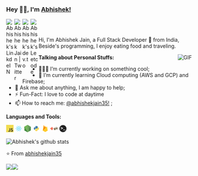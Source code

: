 ### Hey 👋🏽, I'm [Abhishek!](https://abhishekdev.tech) 

<a href="https://www.linkedin.com/in/abhishekjain35/">
  <img align="left" alt="Abhishek's LinkdeIN" width="22px" src="https://cdn.jsdelivr.net/npm/simple-icons@v3/icons/linkedin.svg" />
</a>
<a href="https://twitter.com/Abhishek_Jain35">
  <img align="left" alt="Abhishek Jain | Twitter" width="22px" src="https://cdn.jsdelivr.net/npm/simple-icons@v3/icons/twitter.svg" />
</a>
<a href="https://dev.to/abhishekjain35">
  <img align="left" alt="Abhishek's dev.to" width="22px" src="https://cdn.jsdelivr.net/npm/simple-icons@3.3.0/icons/dev-dot-to.svg" />
</a>
<a href="https://leetcode.com/abhishekjai35/">
  <img align="left" alt="Abhishek's Leetcode" width="22px" src="https://cdn.jsdelivr.net/npm/simple-icons@v3/icons/leetcode.svg" />
</a>
<br />
<br />

Hi, I'm Abhishek Jain, a Full Stack Developer 🚀 from India, Beside's programming, I enjoy eating food and traveling.

  <img align="right" alt="GIF" src="https://media.giphy.com/media/836HiJc7pgzy8iNXCn/giphy.gif" />
  
**Talking about Personal Stuffs:**

- 👨🏽‍💻 I’m currently working on something cool;
- 🌱 I’m currently learning Cloud computing (AWS and GCP) and Firebase;
- 💬 Ask me about anything, I am happy to help;
- ⚡️ Fun-Fact: I love to code at daytime
- 📫 How to reach me: [@abhishekjain35!](https://www.linkedin.com/in/abhishekjain35/) ;

**Languages and Tools:**  

<code><img height="20" src="https://raw.githubusercontent.com/github/explore/80688e429a7d4ef2fca1e82350fe8e3517d3494d/topics/javascript/javascript.png"></code>
<code><img height="20" src="https://raw.githubusercontent.com/github/explore/80688e429a7d4ef2fca1e82350fe8e3517d3494d/topics/react/react.png"></code>
<code><img height="20" src="https://raw.githubusercontent.com/github/explore/80688e429a7d4ef2fca1e82350fe8e3517d3494d/topics/nodejs/nodejs.png"></code>
<code><img height="20" src="https://raw.githubusercontent.com/github/explore/80688e429a7d4ef2fca1e82350fe8e3517d3494d/topics/python/python.png"></code>
<code><img height="20" src="https://raw.githubusercontent.com/github/explore/80688e429a7d4ef2fca1e82350fe8e3517d3494d/topics/firebase/firebase.png"></code>
<code><img height="20" src="https://raw.githubusercontent.com/github/explore/80688e429a7d4ef2fca1e82350fe8e3517d3494d/topics/git/git.png"></code>
<code><img height="20" src="https://raw.githubusercontent.com/github/explore/80688e429a7d4ef2fca1e82350fe8e3517d3494d/topics/terminal/terminal.png"></code>


![Abhishek's github stats](https://github-readme-stats.vercel.app/api?username=abhishekjain35&show_icons=true&hide_border=true)

⭐️ From [abhishekjain35](https://github.com/abhishekjain35)

<a href="https://github.com/abhishekjain35/portfolio-pwa">
  <img align="left" src="https://github-readme-stats.vercel.app/api/pin/?username=abhishekjain35&repo=portfolio-pwa" />
</a>

<a href="https://github.com/abhishekjain35/weather-app">
  <img align="left" src="https://github-readme-stats.vercel.app/api/pin/?username=abhishekjain35&repo=weather-app" />
</a>
